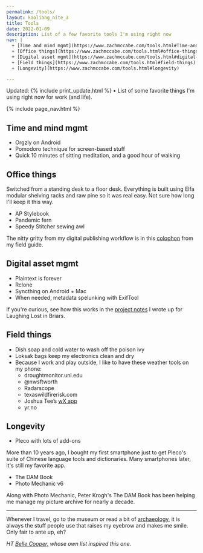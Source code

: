 ```yaml
---
permalink: /tools/
layout: kaoliang_nite_3
title: Tools
date: 2022-01-09
description: List of a few favorite tools I'm using right now
nav: |
  + [Time and mind mgmt](https://www.zachmccabe.com/tools.html#Time-and-mind-mgmt) 
  + [Office things](https://www.zachmccabe.com/tools.html#office-things)
  + [Digital asset mgmt](https://www.zachmccabe.com/tools.html#digital-asset-mgmt)
  + [Field things](https://www.zachmccabe.com/tools.html#field-things)
  + [Longevity](https://www.zachmccabe.com/tools.html#longevity)

---
```



Updated: {% include print_update.html %} • List of some favorite things I'm using right now for work (and life).



{% include page_nav.html %}



## Time and mind mgmt

+ Orgzly on Android
+ Pomodoro technique for screen-based stuff
+ Quick 10 minutes of sitting meditation, and a good hour of walking



## Office things

Switched from a standing desk to a floor desk. Everything is built using Elfa modular shelving racks and raw pine so it was real easy. Not sure how long I'll keep it this way.

+ AP Stylebook
+ Pandemic fern
+ Speedy Stitcher sewing awl

The nitty gritty from my digital publishing workflow is in this [colophon] from my field guide.

[colophon]: https://www.zachmccabe.com/beijing/colophon




## Digital asset mgmt

+ Plaintext is forever
+ Rclone
+ Syncthing on Android + Mac
+ When needed, metadata spelunking with ExifTool

If you're curious, see how this works in the [project notes] I wrote up for Laughing Lost in Briars.

[project notes]: https://www.zachmccabe.com/briars




## Field things

+ Dish soap and cold water to wash off the poison ivy
+ Loksak bags keep my electronics clean and dry
+ Because I work and play outside, I like to have these weather tools on my phone:
  - droughtmonitor.unl.edu
  - @nwsftworth
  - Radarscope
  - texaswildfirerisk.com
  - Joshua Tee’s [wX app]
  - yr.no

[wX app]: https://docs.google.com/document/d/1OQrviP10XBvQZ7QKh5R4bsd72ZKffK5f0ISRuCaSk5k/edit




## Longevity

+ Pleco with lots of add-ons

More than 10 years ago, I bought my first smartphone just to get Pleco's suite of Chinese language tools and dictionaries. Many smartphones later, it's still my favorite app.

+ The DAM Book
+ Photo Mechanic v6

Along with Photo Mechanic, Peter Krogh's The DAM Book has been helping me manage my picture archive for nearly a decade.



---



Whenever I travel, go to the museum or read a bit of [archaeology,] it is always the stuff people use that raises my eyebrow and makes me smile. Only fair to ante up, eh?

*HT [Belle Cooper,] whose own list inspired this one.*

[archaeology,]: https://archive.org/details/StoneAgeEconomics_201611/page/n31

[Belle Cooper,]: http://bellebcooper.com/

